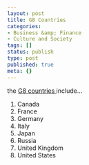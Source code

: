 ```yaml
---
layout: post
title: G8 Countries
categories:
- Business &amp; Finance
- Culture and Society
tags: []
status: publish
type: post
published: true
meta: {}
---
```

the [G8 countries ](http://en.wikipedia.org/wiki/G8)include...

1. Canada
2. France
3. Germany
4. Italy
5. Japan
6. Russia
7. United Kingdom
8. United States
